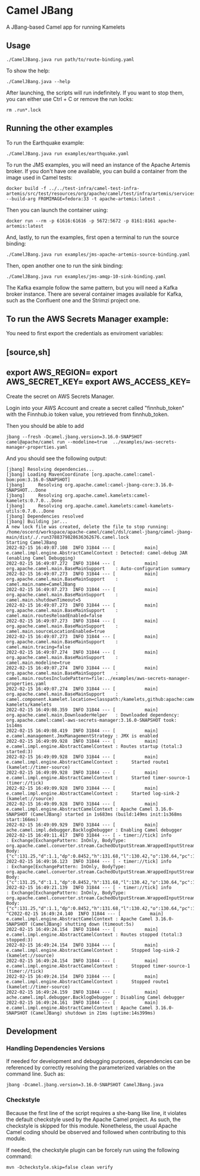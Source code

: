 # Camel JBang

A JBang-based Camel app for running Kamelets

## Usage

```
./CamelJBang.java run path/to/route-binding.yaml
```

To show the help:

```
./CamelJBang.java --help
```

After launching, the scripts will run indefinitely. If you want to stop them, you can either use Ctrl + C or remove the
run locks:

```
rm .run*.lock
```

## Running the other examples

To run the Earthquake example:

```
./CamelJBang.java run examples/earthquake.yaml
```

To run the JMS examples, you will need an instance of the Apache Artemis broker. If you don't have one available, you can build a container from the image used in Camel tests:

```
docker build -f ../../test-infra/camel-test-infra-artemis/src/test/resources/org/apache/camel/test/infra/artemis/services/Dockerfile --build-arg FROMIMAGE=fedora:33 -t apache-artemis:latest .
```

Then you can launch the container using:


```
docker run --rm -p 61616:61616 -p 5672:5672 -p 8161:8161 apache-artemis:latest
```

And, lastly, to run the examples, first open a terminal to run the source binding:

```
./CamelJBang.java run examples/jms-apache-artemis-source-binding.yaml
```

Then, open another one to run the sink binding:

```
./CamelJBang.java run examples/jms-amqp-10-sink-binding.yaml
```

The Kafka example follow the same pattern, but you will need a Kafka broker instance. There are several container images 
available for Kafka, such as the Confluent one and the Strimzi project one.

## To run the AWS Secrets Manager example:

You need to first export the credentials as enviroment variables:

[source,sh]
----
export AWS_REGION=<region>
export AWS_SECRET_KEY=<secretKey>
export AWS_ACCESS_KEY=<accessKey>
----

Create the secret on AWS Secrets Manager. 

Login into your AWS Account and create a secret called "finnhub_token" with the Finnhub.io token value, you retrieved from finnhub_token.

Then you should be able to add

```
jbang --fresh -Dcamel.jbang.version=3.16.0-SNAPSHOT  camel@apache/camel run --modeline=true  ../examples/aws-secrets-manager-properties.yaml
```

And you should see the following output:

```
[jbang] Resolving dependencies...
[jbang] Loading MavenCoordinate [org.apache.camel:camel-bom:pom:3.16.0-SNAPSHOT]
[jbang]     Resolving org.apache.camel:camel-jbang-core:3.16.0-SNAPSHOT...Done
[jbang]     Resolving org.apache.camel.kamelets:camel-kamelets:0.7.0...Done
[jbang]     Resolving org.apache.camel.kamelets:camel-kamelets-utils:0.7.0...Done
[jbang] Dependencies resolved
[jbang] Building jar...
A new lock file was created, delete the file to stop running:
/home/oscerd/workspace/apache-camel/camel/dsl/camel-jbang/camel-jbang-main/dist/./.run3788379828636362676.camel.lock
Starting CamelJBang
2022-02-15 16:49:07.108  INFO 31844 --- [           main] e.camel.impl.engine.AbstractCamelContext : Detected: camel-debug JAR (enabling Camel Debugging)
2022-02-15 16:49:07.272  INFO 31844 --- [           main] org.apache.camel.main.BaseMainSupport    : Auto-configuration summary
2022-02-15 16:49:07.273  INFO 31844 --- [           main] org.apache.camel.main.BaseMainSupport    :     camel.main.name=CamelJBang
2022-02-15 16:49:07.273  INFO 31844 --- [           main] org.apache.camel.main.BaseMainSupport    :     camel.main.shutdownTimeout=5
2022-02-15 16:49:07.273  INFO 31844 --- [           main] org.apache.camel.main.BaseMainSupport    :     camel.main.routesReloadEnabled=false
2022-02-15 16:49:07.273  INFO 31844 --- [           main] org.apache.camel.main.BaseMainSupport    :     camel.main.sourceLocationEnabled=true
2022-02-15 16:49:07.273  INFO 31844 --- [           main] org.apache.camel.main.BaseMainSupport    :     camel.main.tracing=false
2022-02-15 16:49:07.274  INFO 31844 --- [           main] org.apache.camel.main.BaseMainSupport    :     camel.main.modeline=true
2022-02-15 16:49:07.274  INFO 31844 --- [           main] org.apache.camel.main.BaseMainSupport    :     camel.main.routesIncludePattern=file:../examples/aws-secrets-manager-properties.yaml
2022-02-15 16:49:07.274  INFO 31844 --- [           main] org.apache.camel.main.BaseMainSupport    :     camel.component.kamelet.location=classpath:/kamelets,github:apache:camel-kamelets/kamelets
2022-02-15 16:49:08.359  INFO 31844 --- [           main] org.apache.camel.main.DownloaderHelper   : Downloaded dependency: org.apache.camel:camel-aws-secrets-manager:3.16.0-SNAPSHOT took: 1s14ms
2022-02-15 16:49:08.419  INFO 31844 --- [           main] e.camel.management.JmxManagementStrategy : JMX is enabled
2022-02-15 16:49:09.928  INFO 31844 --- [           main] e.camel.impl.engine.AbstractCamelContext : Routes startup (total:3 started:3)
2022-02-15 16:49:09.928  INFO 31844 --- [           main] e.camel.impl.engine.AbstractCamelContext :     Started route1 (kamelet://timer-source)
2022-02-15 16:49:09.928  INFO 31844 --- [           main] e.camel.impl.engine.AbstractCamelContext :     Started timer-source-1 (timer://tick)
2022-02-15 16:49:09.928  INFO 31844 --- [           main] e.camel.impl.engine.AbstractCamelContext :     Started log-sink-2 (kamelet://source)
2022-02-15 16:49:09.928  INFO 31844 --- [           main] e.camel.impl.engine.AbstractCamelContext : Apache Camel 3.16.0-SNAPSHOT (CamelJBang) started in 1s683ms (build:149ms init:1s368ms start:166ms)
2022-02-15 16:49:09.929  INFO 31844 --- [           main] ache.camel.impl.debugger.BacklogDebugger : Enabling Camel debugger
2022-02-15 16:49:11.417  INFO 31844 --- [ - timer://tick] info                                     : Exchange[ExchangePattern: InOnly, BodyType: org.apache.camel.converter.stream.CachedOutputStream.WrappedInputStream, Body: {"c":131.25,"d":1.1,"dp":0.8452,"h":131.68,"l":130.42,"o":130.64,"pc":130.15,"t":1644940124}]
2022-02-15 16:49:16.123  INFO 31844 --- [ - timer://tick] info                                     : Exchange[ExchangePattern: InOnly, BodyType: org.apache.camel.converter.stream.CachedOutputStream.WrappedInputStream, Body: {"c":131.25,"d":1.1,"dp":0.8452,"h":131.68,"l":130.42,"o":130.64,"pc":130.15,"t":1644940124}]
2022-02-15 16:49:21.139  INFO 31844 --- [ - timer://tick] info                                     : Exchange[ExchangePattern: InOnly, BodyType: org.apache.camel.converter.stream.CachedOutputStream.WrappedInputStream, Body: {"c":131.25,"d":1.1,"dp":0.8452,"h":131.68,"l":130.42,"o":130.64,"pc":130.15,"t":1644940124}]
^C2022-02-15 16:49:24.140  INFO 31844 --- [           main] e.camel.impl.engine.AbstractCamelContext : Apache Camel 3.16.0-SNAPSHOT (CamelJBang) shutting down (timeout:5s)
2022-02-15 16:49:24.154  INFO 31844 --- [           main] e.camel.impl.engine.AbstractCamelContext : Routes stopped (total:3 stopped:3)
2022-02-15 16:49:24.154  INFO 31844 --- [           main] e.camel.impl.engine.AbstractCamelContext :     Stopped log-sink-2 (kamelet://source)
2022-02-15 16:49:24.154  INFO 31844 --- [           main] e.camel.impl.engine.AbstractCamelContext :     Stopped timer-source-1 (timer://tick)
2022-02-15 16:49:24.154  INFO 31844 --- [           main] e.camel.impl.engine.AbstractCamelContext :     Stopped route1 (kamelet://timer-source)
2022-02-15 16:49:24.159  INFO 31844 --- [           main] ache.camel.impl.debugger.BacklogDebugger : Disabling Camel debugger
2022-02-15 16:49:24.161  INFO 31844 --- [           main] e.camel.impl.engine.AbstractCamelContext : Apache Camel 3.16.0-SNAPSHOT (CamelJBang) shutdown in 21ms (uptime:14s399ms)

```

## Development

### Handling Dependencies Versions

If needed for development and debugging purposes, dependencies can be referenced by correctly resolving the parameterized variables on the command line. Such as: 

```
jbang -Dcamel.jbang.version=3.16.0-SNAPSHOT CamelJBang.java
```

### Checkstyle

Because the first line of the script requires a she-bang like line, it violates the default checkstyle used by the 
Apache Camel project. As such, the checkstyle is skipped for this module. Nonetheless, the usual Apache Camel coding
should be observed and followed when contributing to this module.

If needed, the checkstyle plugin can be forcely run using the following command: 

```
mvn -Dcheckstyle.skip=false clean verify
```
